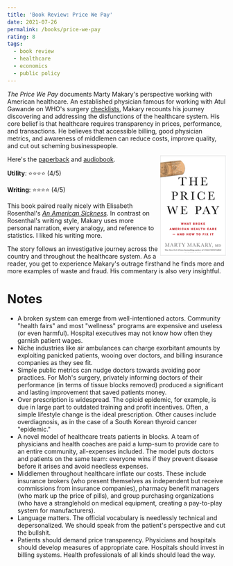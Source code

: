 ```yaml
---
title: 'Book Review: Price We Pay'
date: 2021-07-26
permalink: /books/price-we-pay
rating: 8
tags:
  - book review
  - healthcare
  - economics
  - public policy
---
```



*The Price We Pay* documents Marty Makary's perspective working with American healthcare. An established physician famous for working with Atul Gawande on WHO's surgery [checklists](checklist-manifesto), Makary recounts his journey discovering and addressing the disfunctions of the healthcare system. His core belief is that healthcare requires transparency in prices, performance, and transactions. He believes that accessible billing, good physician metrics, and awareness of middlemen can reduce costs, improve quality, and cut out scheming businesspeople.

<img align="right" width="30%" src="/resources/books/price_we_pay.jpg">

Here's the [paperback](https://amzn.to/3iPZRO3) and [audiobook](https://amzn.to/3x75UTt).

**Utility**: ⭐⭐⭐⭐ (4/5)

**Writing**: ⭐⭐⭐⭐ (4/5)

This book paired really nicely with Elisabeth Rosenthal's *[An American Sickness](american-sickness)*. In contrast on Rosenthal's writing style, Makary uses more personal narration, every analogy, and reference to statistics. I liked his writing more.

The story follows an investigative journey across the country and throughout the healthcare system. As a reader, you get to experience Makary's outrage firsthand he finds more and more examples of waste and fraud. His commentary is also very insightful.

Notes
===

- A broken system can emerge from well-intentioned actors. Community "health fairs" and most "wellness" programs are expensive and useless (or even harmful). Hospital executives may not know how often they garnish patient wages.
- Niche industries like air ambulances can charge exorbitant amounts by exploiting panicked patients, wooing over doctors, and billing insurance companies as they see fit.
- Simple public metrics can nudge doctors towards avoiding poor practices. For Moh's surgery, privately informing doctors of their performance (in terms of tissue blocks removed) produced a significant and lasting improvement that saved patients money.
- Over prescription is widespread. The opioid epidemic, for example, is due in large part to outdated training and profit incentives. Often, a simple lifestyle change is the ideal prescription. Other causes include overdiagnosis, as in the case of a South Korean thyroid cancer "epidemic."
- A novel model of healthcare treats patients in blocks. A team of physicians and health coaches are paid a lump-sum to provide care to an entire community, all-expenses included. The model puts doctors and patients on the same team: everyone wins if they prevent disease before it arises and avoid needless expenses.
- Middlemen throughout healthcare inflate our costs. These include insurance brokers (who present themselves as independent but receive commissions from insurance companies), pharmacy benefit managers (who mark up the price of pills), and group purchasing organizations (who have a stranglehold on medical equipment, creating a pay-to-play system for manufacturers).
- Language matters. The official vocabulary is needlessly technical and depersonalized. We should speak from the patient's perspective and cut the bullshit.
- Patients should demand price transparency. Physicians and hospitals should develop measures of appropriate care. Hospitals should invest in billing systems. Health professionals of all kinds should lead the way.